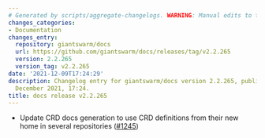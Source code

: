 ```yaml
---
# Generated by scripts/aggregate-changelogs. WARNING: Manual edits to this files will be overwritten.
changes_categories:
- Documentation
changes_entry:
  repository: giantswarm/docs
  url: https://github.com/giantswarm/docs/releases/tag/v2.2.265
  version: 2.2.265
  version_tag: v2.2.265
date: '2021-12-09T17:24:29'
description: Changelog entry for giantswarm/docs version 2.2.265, published on 09
  December 2021, 17:24.
title: docs release v2.2.265
---
```


- Update CRD docs generation to use CRD definitions from their new home in several repositories ([#1245](https://github.com/giantswarm/docs/pull/1245))

